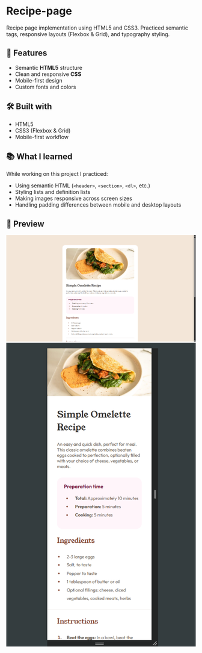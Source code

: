 # Recipe-page

Recipe page implementation using HTML5 and CSS3. Practiced semantic tags, responsive layouts (Flexbox & Grid), and typography styling. 

## 🚀 Features
- Semantic **HTML5** structure
- Clean and responsive **CSS**
- Mobile-first design
- Custom fonts and colors

## 🛠️ Built with
- HTML5
- CSS3 (Flexbox & Grid)
- Mobile-first workflow

## 📚 What I learned
While working on this project I practiced:
- Using semantic HTML (`<header>`, `<section>`, `<dl>`, etc.)
- Styling lists and definition lists
- Making images responsive across screen sizes
- Handling padding differences between mobile and desktop layouts

 ## 📸 Preview
![Preview Desktop](./preview/desktop-preview.png)
![Preview Mobile](./preview/mobile-preview.png)

